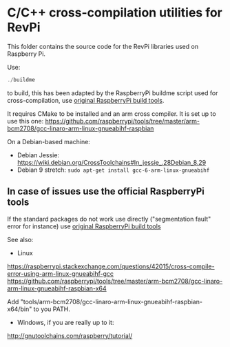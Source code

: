 # C/C++ cross-compilation utilities for RevPi

This folder contains the source code for the RevPi libraries used on Raspberry Pi.

Use:

```go
./buildme
```

to build, this has been adapted by the RaspberryPi buildme script used for cross-compilation, use [original RaspberryPi build tools](https://github.com/raspberrypi/tools).

It requires CMake to be installed and an arm cross compiler. It is set up to use this one:
<https://github.com/raspberrypi/tools/tree/master/arm-bcm2708/gcc-linaro-arm-linux-gnueabihf-raspbian>

On a Debian-based machine:

- Debian Jessie: <https://wiki.debian.org/CrossToolchains#In_jessie_.28Debian_8.29>
- Debian 9 stretch: `sudo apt-get install gcc-6-arm-linux-gnueabihf`

## In case of issues use the official RaspberryPi tools

If the standard packages do not work use directly ("segmentation fault" error for instance) use [original RaspberryPi build tools](https://github.com/raspberrypi/tools)

See also:

- Linux

<https://raspberrypi.stackexchange.com/questions/42015/cross-compile-error-using-arm-linux-gnueabihf-gcc>
<https://github.com/raspberrypi/tools/tree/master/arm-bcm2708/gcc-linaro-arm-linux-gnueabihf-raspbian-x64>

Add "tools/arm-bcm2708/gcc-linaro-arm-linux-gnueabihf-raspbian-x64/bin" to you PATH.

- Windows, if you are really up to it:

<http://gnutoolchains.com/raspberry/tutorial/>
